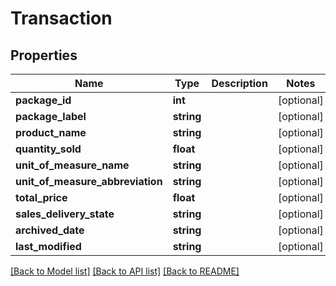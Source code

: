 # Transaction

## Properties
Name | Type | Description | Notes
------------ | ------------- | ------------- | -------------
**package_id** | **int** |  | [optional] 
**package_label** | **string** |  | [optional] 
**product_name** | **string** |  | [optional] 
**quantity_sold** | **float** |  | [optional] 
**unit_of_measure_name** | **string** |  | [optional] 
**unit_of_measure_abbreviation** | **string** |  | [optional] 
**total_price** | **float** |  | [optional] 
**sales_delivery_state** | **string** |  | [optional] 
**archived_date** | **string** |  | [optional] 
**last_modified** | **string** |  | [optional] 

[[Back to Model list]](../../README.md#documentation-for-models) [[Back to API list]](../../README.md#documentation-for-api-endpoints) [[Back to README]](../../README.md)

